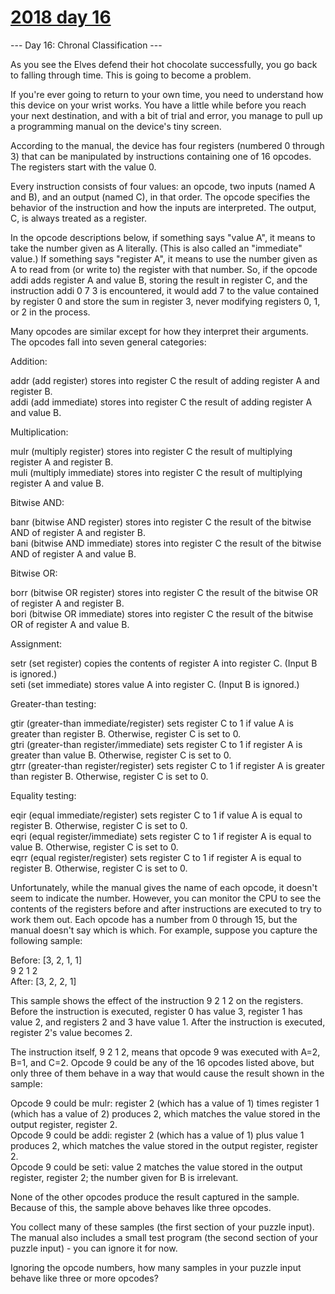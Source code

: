 # [2018 day 16](https://adventofcode.com/2018/day/16)

--- Day 16: Chronal Classification ---

As you see the Elves defend their hot chocolate successfully, you go back to falling through time. This is going to become a problem.



If you're ever going to return to your own time, you need to understand how this device on your wrist works. You have a little while before you reach your next destination, and with a bit of trial and error, you manage to pull up a programming manual on the device's tiny screen.



According to the manual, the device has four registers (numbered 0 through 3) that can be manipulated by instructions containing one of 16 opcodes. The registers start with the value 0.



Every instruction consists of four values: an opcode, two inputs (named A and B), and an output (named C), in that order. The opcode specifies the behavior of the instruction and how the inputs are interpreted. The output, C, is always treated as a register.



In the opcode descriptions below, if something says "value A", it means to take the number given as A literally. (This is also called an "immediate" value.) If something says "register A", it means to use the number given as A to read from (or write to) the register with that number. So, if the opcode addi adds register A and value B, storing the result in register C, and the instruction addi 0 7 3 is encountered, it would add 7 to the value contained by register 0 and store the sum in register 3, never modifying registers 0, 1, or 2 in the process.



Many opcodes are similar except for how they interpret their arguments. The opcodes fall into seven general categories:



Addition:



addr (add register) stores into register C the result of adding register A and register B.\
addi (add immediate) stores into register C the result of adding register A and value B.



Multiplication:



mulr (multiply register) stores into register C the result of multiplying register A and register B.\
muli (multiply immediate) stores into register C the result of multiplying register A and value B.



Bitwise AND:



banr (bitwise AND register) stores into register C the result of the bitwise AND of register A and register B.\
bani (bitwise AND immediate) stores into register C the result of the bitwise AND of register A and value B.



Bitwise OR:



borr (bitwise OR register) stores into register C the result of the bitwise OR of register A and register B.\
bori (bitwise OR immediate) stores into register C the result of the bitwise OR of register A and value B.



Assignment:



setr (set register) copies the contents of register A into register C. (Input B is ignored.)\
seti (set immediate) stores value A into register C. (Input B is ignored.)



Greater-than testing:



gtir (greater-than immediate/register) sets register C to 1 if value A is greater than register B. Otherwise, register C is set to 0.\
gtri (greater-than register/immediate) sets register C to 1 if register A is greater than value B. Otherwise, register C is set to 0.\
gtrr (greater-than register/register) sets register C to 1 if register A is greater than register B. Otherwise, register C is set to 0.



Equality testing:



eqir (equal immediate/register) sets register C to 1 if value A is equal to register B. Otherwise, register C is set to 0.\
eqri (equal register/immediate) sets register C to 1 if register A is equal to value B. Otherwise, register C is set to 0.\
eqrr (equal register/register) sets register C to 1 if register A is equal to register B. Otherwise, register C is set to 0.



Unfortunately, while the manual gives the name of each opcode, it doesn't seem to indicate the number. However, you can monitor the CPU to see the contents of the registers before and after instructions are executed to try to work them out.  Each opcode has a number from 0 through 15, but the manual doesn't say which is which. For example, suppose you capture the following sample:



Before: [3, 2, 1, 1]\
9 2 1 2\
After:  [3, 2, 2, 1]



This sample shows the effect of the instruction 9 2 1 2 on the registers. Before the instruction is executed, register 0 has value 3, register 1 has value 2, and registers 2 and 3 have value 1. After the instruction is executed, register 2's value becomes 2.



The instruction itself, 9 2 1 2, means that opcode 9 was executed with A=2, B=1, and C=2. Opcode 9 could be any of the 16 opcodes listed above, but only three of them behave in a way that would cause the result shown in the sample:



Opcode 9 could be mulr: register 2 (which has a value of 1) times register 1 (which has a value of 2) produces 2, which matches the value stored in the output register, register 2.\
Opcode 9 could be addi: register 2 (which has a value of 1) plus value 1 produces 2, which matches the value stored in the output register, register 2.\
Opcode 9 could be seti: value 2 matches the value stored in the output register, register 2; the number given for B is irrelevant.



None of the other opcodes produce the result captured in the sample. Because of this, the sample above behaves like three opcodes.



You collect many of these samples (the first section of your puzzle input). The manual also includes a small test program (the second section of your puzzle input) - you can ignore it for now.



Ignoring the opcode numbers, how many samples in your puzzle input behave like three or more opcodes?



